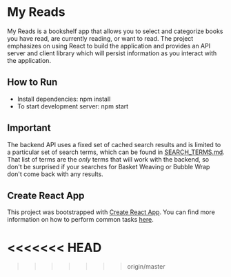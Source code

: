 # My Reads 
My Reads is a bookshelf app that allows you to select and categorize books you have read, are currently reading, or want to read. The project emphasizes on using React to build the application and provides an API server and client library which will persist information as you interact with the application.


## How to Run
* Install dependencies: npm install 
* To start development server: npm start


## Important
The backend API uses a fixed set of cached search results and is limited to a particular set of search terms, which can be found in [SEARCH_TERMS.md](SEARCH_TERMS.md). That list of terms are the _only_ terms that will work with the backend, so don't be surprised if your searches for Basket Weaving or Bubble Wrap don't come back with any results.

## Create React App

This project was bootstrapped with [Create React App](https://github.com/facebookincubator/create-react-app). You can find more information on how to perform common tasks [here](https://github.com/facebookincubator/create-react-app/blob/master/packages/react-scripts/template/README.md).

<<<<<<< HEAD
=======

>>>>>>> origin/master
